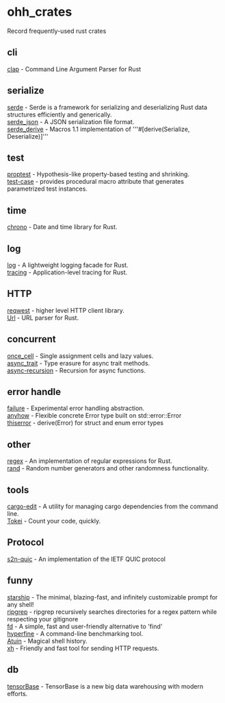 # ohh_crates
Record frequently-used rust crates

## cli
[clap](https://crates.io/crates/clap) - Command Line Argument Parser for Rust <br>

## serialize
[serde](https://crates.io/crates/serde) - Serde is a framework for serializing and deserializing Rust data structures efficiently and generically. <br>
[serde_json](https://crates.io/crates/serde_json) - A JSON serialization file format. <br>
[serde_derive](https://crates.io/crates/serde_derive) - Macros 1.1 implementation of '''#[derive(Serialize, Deserialize)]''' <br>

## test
[proptest](https://crates.io/crates/proptest) - Hypothesis-like property-based testing and shrinking. <br>
[test-case](https://crates.io/crates/test-case) - provides procedural macro attribute that generates parametrized test instances. <br>

## time
[chrono](https://github.com/chronotope/chrono) - Date and time library for Rust. <br>

## log
[log](https://crates.io/crates/log) - A lightweight logging facade for Rust. <br>
[tracing](https://crates.io/crates/tracing) - Application-level tracing for Rust. <br>

## HTTP
[reqwest](https://crates.io/crates/reqwest) - higher level HTTP client library. <br>
[Url](https://docs.rs/url/latest/) - URL parser for Rust. <br>

## concurrent
[once_cell](https://crates.io/crates/once_cell) - Single assignment cells and lazy values. <br>
[async_trait](https://crates.io/crates/async-trait) - Type erasure for async trait methods. <br>
[async-recursion](https://crates.io/crates/async-recursion) - Recursion for async functions. <br>

## error handle
[failure](https://crates.io/crates/failure) - Experimental error handling abstraction. <br>
[anyhow](https://github.com/dtolnay/anyhow) - Flexible concrete Error type built on std::error::Error <br>
[thiserror](https://github.com/dtolnay/thiserror) - derive(Error) for struct and enum error types <br>

## other
[regex](https://crates.io/crates/regex) - An implementation of regular expressions for Rust. <br>
[rand](https://crates.io/crates/rand) - Random number generators and other randomness functionality. <br>

## tools
[cargo-edit](https://github.com/killercup/cargo-edit) - A utility for managing cargo dependencies from the command line. <br>
[Tokei](https://github.com/XAMPPRocky/tokei) - Count your code, quickly. <br>

## Protocol
[s2n-quic](https://github.com/aws/s2n-quic) - An implementation of the IETF QUIC protocol

## funny
[starship](https://starship.rs/guide/) - The minimal, blazing-fast, and infinitely customizable prompt for any shell! <br>
[ripgrep](https://github.com/BurntSushi/ripgrep) - ripgrep recursively searches directories for a regex pattern while respecting your gitignore <br>
[fd](https://github.com/sharkdp/fd) - A simple, fast and user-friendly alternative to 'find' <br>
[hyperfine](https://github.com/sharkdp/hyperfine) - A command-line benchmarking tool. <br>
[Atuin](https://github.com/ellie/atuin) - Magical shell history. <br>
[xh](https://github.com/ducaale/xh) - Friendly and fast tool for sending HTTP requests. <br>

## db
[tensorBase](https://github.com/tensorbase/tensorbase) - TensorBase is a new big data warehousing with modern efforts. <br>
